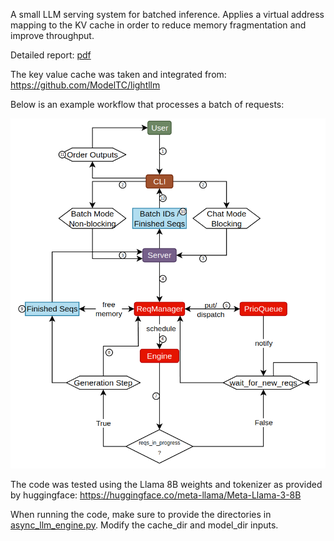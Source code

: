 A small LLM serving system for batched inference. Applies a virtual address mapping to the KV cache in order to reduce memory fragmentation and improve throughput.

Detailed report: [pdf](https://github.com/mkuerst/my_project/blob/main/Semester_Project_09_24.pdf)

The key value cache was taken and integrated from: https://github.com/ModelTC/lightllm

Below is an example workflow that processes a batch of requests:

![Alt Text](./LLM_serving_system.png)


The code was tested using the Llama 8B weights and tokenizer as provided by huggingface: https://huggingface.co/meta-llama/Meta-Llama-3-8B

When running the code, make sure to provide the directories in  [async_llm_engine.py](https://github.com/mkuerst/my_project/blob/main/engine/async_llm_engine.py#L50). Modify the cache_dir and model_dir inputs.
